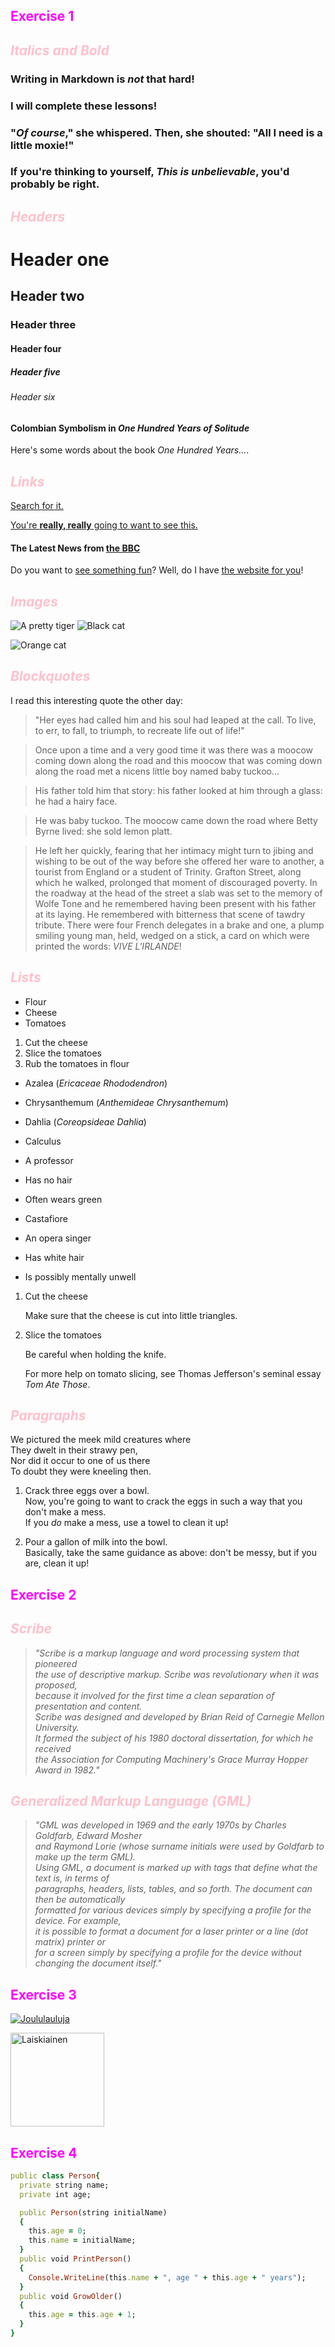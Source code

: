 ## <span style="color: magenta;">**Exercise 1**</span>  

## <span style="color: pink;">_**Italics and Bold**_</span>  
### Writing in Markdown is _not_ that hard!
### I **will** complete these lessons!
### "_Of course_," she whispered. Then, she shouted: "All I need is **a little moxie**!"
### If you're thinking to yourself, **_This is unbelievable_**, you'd probably be right.  
  

## <span style="color: pink;">_**Headers**_</span>  
# Header one
## Header two
### Header three
#### Header four
##### Header five
###### Header six
#### Colombian Symbolism in _One Hundred Years of Solitude_

Here's some words about the book _One Hundred Years..._.

## <span style="color: pink;">_**Links**_</span>  
[Search for it.](www.google.com)

[You're **really, really** going to want to see this.](www.dailykitten.com)  
#### The Latest News from [the BBC](www.bbc.com/news)

Do you want to [see something fun][a fun place]?
Well, do I have [the website for you][another fun place]!

[a fun place]:www.zombo.com

[another fun place]:www.stumbleupon.com

## <span style="color: pink;">_**Images**_</span>  
![A pretty tiger](https://upload.wikimedia.org/wikipedia/commons/5/56/Tiger.50.jpg)
![Black cat][Black]

![Orange cat][Orange]

[Black]: https://upload.wikimedia.org/wikipedia/commons/a/a3/81_INF_DIV_SSI.jpg
[Orange]: http://icons.iconarchive.com/icons/google/noto-emoji-animals-nature/256/22221-cat-icon.png

## <span style="color: pink;">_**Blockquotes**_</span>  
I read this interesting quote the other day:

> "Her eyes had called him and his soul had leaped at the call. To live, to err, to fall, to triumph, to recreate life out of life!"


>Once upon a time and a very good time it was there was a moocow coming down along the road and this moocow that was coming down along the road met a nicens little boy named baby tuckoo...

>His father told him that story: his father looked at him through a glass: he had a hairy face.

>He was baby tuckoo. The moocow came down the road where Betty Byrne lived: she sold lemon platt.

>He left her quickly, fearing that her intimacy might turn to jibing and wishing to be out of the way before she offered her ware to another, a tourist from England or a student of Trinity. Grafton Street, along which he walked, prolonged that moment of discouraged poverty. In the roadway at the head of the street a slab was set to the memory of Wolfe Tone and he remembered having been present with his father at its laying. He remembered with bitterness that scene of tawdry tribute. There were four French delegates in a brake and one, a plump smiling young man, held, wedged on a stick, a card on which were printed the words: _VIVE L'IRLANDE_!

## <span style="color: pink;">_**Lists**_</span>  
* Flour
* Cheese
* Tomatoes

1. Cut the cheese
2. Slice the tomatoes
3. Rub the tomatoes in flour

* Azalea (_Ericaceae Rhododendron_)
* Chrysanthemum (_Anthemideae Chrysanthemum_)
* Dahlia (_Coreopsideae Dahlia_)

* Calculus
 * A professor
 * Has no hair
 * Often wears green
* Castafiore
 * An opera singer
 * Has white hair
 * Is possibly mentally unwell


1. Cut the cheese

   Make sure that the cheese is cut into little triangles.

2. Slice the tomatoes

   Be careful when holding the knife.

   For more help on tomato slicing, see Thomas Jefferson's seminal essay _Tom Ate Those_.

## <span style="color: pink;">_**Paragraphs**_</span>  
We pictured the meek mild creatures where  
They dwelt in their strawy pen,  
Nor did it occur to one of us there  
To doubt they were kneeling then.

1. Crack three eggs over a bowl.  
Now, you're going to want to crack the eggs in such a way that you don't make a mess.  
If you _do_ make a mess, use a towel to clean it up!

2. Pour a gallon of milk into the bowl.  
Basically, take the same guidance as above: don't be messy, but if you are, clean it up!

## <span style="color: magenta;">**Exercise 2**</span> 
## <span style="color: pink;">_**Scribe**_</span>   
  >_"Scribe is a markup language and word processing system that pioneered   
the use of descriptive markup. Scribe was revolutionary when it was proposed,     
because it involved for the first time a clean separation of presentation and content.  
Scribe was designed and developed by Brian Reid of Carnegie Mellon University.  
It formed the subject of his 1980 doctoral dissertation, for which he received  
the Association for Computing Machinery's Grace Murray Hopper Award in 1982."_   

## <span style="color: pink;">_**Generalized Markup Language (GML)**_</span>  
  >_"GML was developed in 1969 and the early 1970s by Charles Goldfarb, Edward Mosher  
and Raymond Lorie (whose surname initials were used by Goldfarb to make up the term GML).  
Using GML, a document is marked up with tags that define what the text is, in terms of  
paragraphs, headers, lists, tables, and so forth. The document can then be automatically  
formatted for various devices simply by specifying a profile for the device. For example,  
it is possible to format a document for a laser printer or a line (dot matrix) printer or  
for a screen simply by specifying a profile for the device without changing the document itself."_  

## <span style="color: magenta;">**Exercise 3**</span>  

[![Joululauluja](https://i.ytimg.com/vi/p-qB2OCnjkY/maxresdefault.jpg)](https://www.youtube.com/watch?v=p-qB2OCnjkY "Joululauluja")  
  


<img src="https://peda.net/p/sanna.paljakka%40porvoo.fi/6%20luokka/oppiaineet/ymp%C3%A4rist%C3%B6oppi/tmeo/la/el/ee/laiskiainen:file/photo/c4192f282d9f842c7c372b9ab755f4691390edca/laiska.jpg" alt="Laiskiainen" style="height: 150px; width: 150px;"/>  

## <span style="color: magenta;">**Exercise 4**</span>   

```Ruby  
public class Person{
  private string name;
  private int age;

  public Person(string initialName)
  {
    this.age = 0;
    this.name = initialName;
  }
  public void PrintPerson()
  {
    Console.WriteLine(this.name + ", age " + this.age + " years");
  }
  public void GrowOlder()
  {
    this.age = this.age + 1;
  }
}
```  


